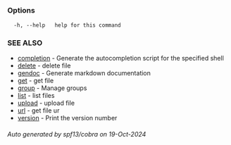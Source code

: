 ## 



### Options

```
  -h, --help   help for this command
```

### SEE ALSO

* [ completion](_completion.md)	 - Generate the autocompletion script for the specified shell
* [ delete](_delete.md)	 - delete file
* [ gendoc](_gendoc.md)	 - Generate markdown documentation
* [ get](_get.md)	 - get file
* [ group](_group.md)	 - Manage groups
* [ list](_list.md)	 - list files
* [ upload](_upload.md)	 - upload file
* [ url](_url.md)	 - get file ur
* [ version](_version.md)	 - Print the version number

###### Auto generated by spf13/cobra on 19-Oct-2024
